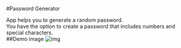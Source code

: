 #Password Generator

App helps you to generate a random password.
<br>
You have the option to create a password that includes numbers and special characters.
<br>
##Demo image
![img](https://i.postimg.cc/9QMJdcxP/Screenshot-2023-12-12-190641.png)
